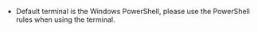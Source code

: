 - Default terminal is the Windows PowerShell, please use the PowerShell rules when using the terminal.
